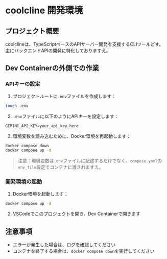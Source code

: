 # coolcline 開発環境

## プロジェクト概要

coolclineは、TypeScriptベースのAPIサーバー開発を支援するCLIツールどす。主にバックエンドAPIの開発に特化しておりますえ。

## Dev Containerの外側での作業

### APIキーの設定
1. プロジェクトルートに`.env`ファイルを作成します：
```bash
touch .env
```

2. `.env`ファイルに以下のようにAPIキーを設定します：
```
GEMINI_API_KEY=your_api_key_here
```

3. 環境変数を読み込むために、Docker環境を再起動します：
```bash
docker compose down
docker compose up -d
```

> 注意：環境変数は`.env`ファイルに記述するだけでなく、`compose.yaml`の`env_file`設定でコンテナに渡されますえ。

### 開発環境の起動
1. Docker環境を起動します：
```bash
docker compose up -d
```

2. VSCodeでこのプロジェクトを開き、Dev Containerで開きます

## 注意事項

- エラーが発生した場合は、ログを確認してください
- コンテナを終了する場合は、`docker compose down`を実行してください 